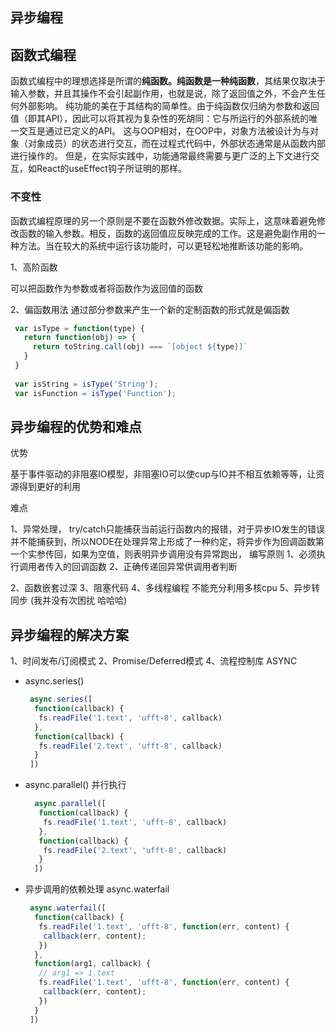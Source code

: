 ## 异步编程

## 函数式编程

函数式编程中的理想选择是所谓的**纯函数。纯函数是一种纯函数**，其结果仅取决于输入参数，并且其操作不会引起副作用，也就是说，除了返回值之外，不会产生任何外部影响。
纯功能的美在于其结构的简单性。由于纯函数仅归纳为参数和返回值（即其API），因此可以将其视为复杂性的死胡同：它与所运行的外部系统的唯一交互是通过已定义的API。
这与OOP相对，在OOP中，对象方法被设计为与对象（对象成员）的状态进行交互，而在过程式代码中，外部状态通常是从函数内部进行操作的。
但是，在实际实践中，功能通常最终需要与更广泛的上下文进行交互，如React的useEffect钩子所证明的那样。

### 不变性

函数式编程原理的另一个原则是不要在函数外修改数据。实际上，这意味着避免修改函数的输入参数。相反，函数的返回值应反映完成的工作。这是避免副作用的一种方法。当在较大的系统中运行该功能时，可以更轻松地推断该功能的影响。

1、高阶函数

可以把函数作为参数或者将函数作为返回值的函数

2、偏函数用法
 通过部分参数来产生一个新的定制函数的形式就是偏函数
 
 ```javascript
  var isType = function(type) {
    return function(obj) => {
      return toString.call(obj) === `[object ${type}]`
    }
  }
  
  var isString = isType('String');
  var isFunction = isType('Function');
 ```
 
 ## 异步编程的优势和难点
 
 优势
  
  基于事件驱动的非阻塞IO模型，非阻塞IO可以使cup与IO并不相互依赖等等，让资源得到更好的利用
  
 难点
 
  1、异常处理，
   try/catch只能捕获当前运行函数内的报错，对于异步IO发生的错误并不能捕获到，所以NODE在处理异常上形成了一种约定，将异步作为回调函数第一个实参传回，如果为空值，则表明异步调用没有异常跑出，
   编写原则
    1、必须执行调用者传入的回调函数
    2、正确传递回异常供调用者判断
    
  2、函数嵌套过深
  3、阻塞代码
  4、多线程编程 不能充分利用多核cpu
  5、异步转同步 (我并没有次困扰 哈哈哈)
  
 ## 异步编程的解决方案
  1、时间发布/订阅模式
  2、Promise/Deferred模式
  4、流程控制库
   ASYNC 
- async.series() 
    
    ```javascript
     async.series([
      function(callback) {
       fs.readFile('1.text', 'ufft-8', callback)
      },
      function(callback) {
       fs.readFile('2.text', 'ufft-8', callback)
      }
     ])
    ```
    
 - async.parallel() 并行执行
    
    ```javascript
      async.parallel([
       function(callback) {
        fs.readFile('1.text', 'ufft-8', callback)
       },
       function(callback) {
        fs.readFile('2.text', 'ufft-8', callback)
       }
      ])
    ```

- 异步调用的依赖处理 async.waterfail

    ```javascript
     async.waterfail([
      function(callback) {
       fs.readFile('1.text', 'ufft-8', function(err, content) {
        callback(err, content);
       })
      },
      function(arg1, callback) {
       // arg1 => 1.text
       fs.readFile('1.text', 'ufft-8', function(err, content) {
        callback(err, content);
       })
      }
     ])
    ```
    
  
  
  
  
  
  
  
  
  
  
  
  
  
  
  

